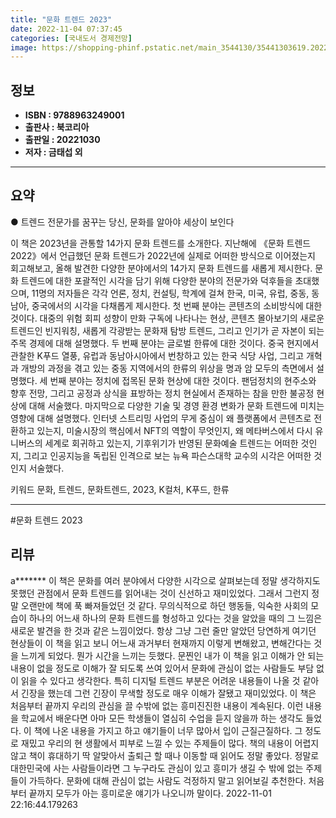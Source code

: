 ```yaml
---
title: "문화 트렌드 2023"
date: 2022-11-04 07:37:45
categories: [국내도서 경제전망]
image: https://shopping-phinf.pstatic.net/main_3544130/35441303619.20221101124211.jpg
---
```


## **정보**

- **ISBN : 9788963249001**
- **출판사 : 북코리아**
- **출판일 : 20221030**
- **저자 : 금태섭 외**

------



## **요약**



● 트렌드 전문가를 꿈꾸는 당신, 문화를 알아야 세상이 보인다

이 책은 2023년을 관통할 14가지 문화 트렌드를 소개한다. 지난해에 《문화 트렌드 2022》에서 언급했던 문화 트렌드가 2022년에 실제로 어떠한 방식으로 이어졌는지 회고해보고, 올해 발견한 다양한 분야에서의 14가지 문화 트렌드를 새롭게 제시한다. 문화 트렌드에 대한 포괄적인 시각을 담기 위해 다양한 분야의 전문가와 덕후들을 초대했으며, 11명의 저자들은 각각 언론, 정치, 컨설팅, 학계에 걸쳐 한국, 미국, 유럽, 중동, 동남아, 중국에서의 시각을 다채롭게 제시한다.
첫 번째 분야는 콘텐츠의 소비방식에 대한 것이다. 대중의 위험 회피 성향이 만화 구독에 나타나는 현상, 콘텐츠 몰아보기의 새로운 트렌드인 빈지워칭, 새롭게 각광받는 문화재 탐방 트렌드, 그리고 인기가 곧 자본이 되는 주목 경제에 대해 설명했다. 
두 번째 분야는 글로벌 한류에 대한 것이다. 중국 현지에서 관찰한 K푸드 열풍, 유럽과 동남아시아에서 번창하고 있는 한국 식당 사업, 그리고 개혁과 개방의 과정을 겪고 있는 중동 지역에서의 한류의 위상을 명과 암 모두의 측면에서 설명했다. 
세 번째 분야는 정치에 접목된 문화 현상에 대한 것이다. 팬덤정치의 현주소와 향후 전망, 그리고 공정과 상식을 표방하는 정치 현실에서 존재하는 참을 만한 불공정 현상에 대해 서술했다. 
마지막으로 다양한 기술 및 경영 환경 변화가 문화 트렌드에 미치는 영향에 대해 설명했다. 인터넷 스트리밍 사업의 무게 중심이 왜 플랫폼에서 콘텐츠로 전환하고 있는지, 미술시장의 핵심에서 NFT의 역할이 무엇인지, 왜 메타버스에서 다시 유니버스의 세계로 회귀하고 있는지, 기후위기가 반영된 문화예술 트렌드는 어떠한 것인지, 그리고 인공지능을 독립된 인격으로 보는 뉴욕 파슨스대학 교수의 시각은 어떠한 것인지 서술했다.

키워드 문화, 트렌드, 문화트렌드, 2023, K컬처, K푸드, 한류



------

#문화 트렌드 2023


## **리뷰** 

  a******* 이 책은 문화를 여러 분야에서 다양한 시각으로 살펴보는데 정말 생각하지도 못했던 관점에서 문화 트렌드를 읽어내는 것이 신선하고 재미있었다. 그래서 그런지 정말 오랜만에 책에 푹 빠져들었던 것 같다. 무의식적으로 하던 행동들, 익숙한 사회의 모습이 하나의 어느새 하나의 문화 트렌드를 형성하고 있다는 것을 알았을 때의 그 느낌은 새로운 발견을 한 것과 같은 느낌이었다. 항상 그냥 그런 줄만 알았던 당연하게 여기던 현상들이 이 책을 읽고 보니 어느새 과거부터 현재까지 이렇게 변해왔고, 변해간다는 것을 느끼게 되었다. 뭔가 시간을 느끼는 듯했다. 문찐인 내가 이 책을 읽고 이해가 안 되는 내용이 없을 정도로 이해가 잘 되도록 쓰여 있어서 문화에 관심이 없는 사람들도 부담 없이 읽을 수 있다고 생각한다. 특히 디지털 트렌드 부분은 어려운 내용들이 나올 것 같아서 긴장을 했는데 그런 긴장이 무색할 정도로 매우 이해가 잘됐고 재미있었다. 이 책은 처음부터 끝까지 우리의 관심을 끌 수밖에 없는 흥미진진한 내용이 계속된다. 이런 내용을 학교에서 배운다면 아마 모든 학생들이 열심히 수업을 듣지 않을까 하는 생각도 들었다. 이 책에 나온 내용을 가지고 하고 얘기들이 너무 많아서 입이 근질근질하다. 그 정도로  재밌고 우리의 현 생활에서 피부로 느낄 수 있는 주제들이 많다. 책의 내용이 어렵지 않고 책이 휴대하기 딱 알맞아서 출퇴근 할 때나 이동할 때 읽어도 정말 좋았다. 정말로 대한민국에 사는 사람들이라면 그 누구라도 관심이 있고 흥미가 생길 수 밖에 없는 주제들이 가득하다. 문화에 대해 관심이 없는 사람도 걱정하지 말고 읽어보길 추천한다. 처음부터 끝까지 모두가 아는 흥미로운 얘기가 나오니까 말이다. 2022-11-01 22:16:44.179263 <br/>